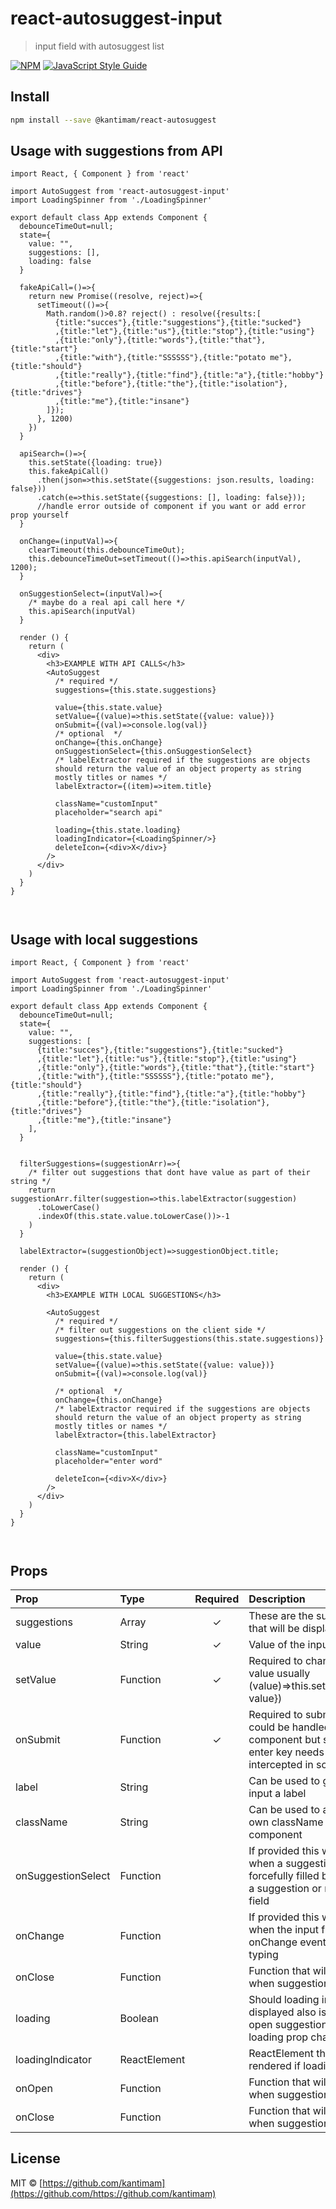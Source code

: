 # react-autosuggest-input

> input field with autosuggest list

[![NPM](https://img.shields.io/npm/v/react-autosuggest-input.svg)](https://www.npmjs.com/package/react-autosuggest-input) [![JavaScript Style Guide](https://img.shields.io/badge/code_style-standard-brightgreen.svg)](https://standardjs.com)

## Install

```bash
npm install --save @kantimam/react-autosuggest
```

## Usage with suggestions from API

```tsx
import React, { Component } from 'react'

import AutoSuggest from 'react-autosuggest-input'
import LoadingSpinner from './LoadingSpinner'

export default class App extends Component {
  debounceTimeOut=null;
  state={
    value: "",
    suggestions: [],
    loading: false
  }

  fakeApiCall=()=>{
    return new Promise((resolve, reject)=>{
      setTimeout(()=>{
        Math.random()>0.8? reject() : resolve({results:[
          {title:"succes"},{title:"suggestions"},{title:"sucked"}
          ,{title:"let"},{title:"us"},{title:"stop"},{title:"using"}
          ,{title:"only"},{title:"words"},{title:"that"},{title:"start"}
          ,{title:"with"},{title:"SSSSSS"},{title:"potato me"},{title:"should"}
          ,{title:"really"},{title:"find"},{title:"a"},{title:"hobby"}
          ,{title:"before"},{title:"the"},{title:"isolation"},{title:"drives"}
          ,{title:"me"},{title:"insane"}
        ]});
      }, 1200)
    })
  }

  apiSearch=()=>{
    this.setState({loading: true})
    this.fakeApiCall()
      .then(json=>this.setState({suggestions: json.results, loading: false}))
      .catch(e=>this.setState({suggestions: [], loading: false}));  
      //handle error outside of component if you want or add error prop yourself
  }

  onChange=(inputVal)=>{        
    clearTimeout(this.debounceTimeOut);
    this.debounceTimeOut=setTimeout(()=>this.apiSearch(inputVal), 1200);
  }

  onSuggestionSelect=(inputVal)=>{
    /* maybe do a real api call here */
    this.apiSearch(inputVal)
  }

  render () {
    return (
      <div>
        <h3>EXAMPLE WITH API CALLS</h3>
        <AutoSuggest
          /* required */
          suggestions={this.state.suggestions}

          value={this.state.value}
          setValue={(value)=>this.setState({value: value})}
          onSubmit={(val)=>console.log(val)}
          /* optional  */
          onChange={this.onChange}
          onSuggestionSelect={this.onSuggestionSelect}
          /* labelExtractor required if the suggestions are objects 
          should return the value of an object property as string
          mostly titles or names */
          labelExtractor={(item)=>item.title} 
          
          className="customInput"
          placeholder="search api"

          loading={this.state.loading}
          loadingIndicator={<LoadingSpinner/>}
          deleteIcon={<div>X</div>}
        />
      </div>
    )
  }
}



```

## Usage with local suggestions

```tsx
import React, { Component } from 'react'

import AutoSuggest from 'react-autosuggest-input'
import LoadingSpinner from './LoadingSpinner'

export default class App extends Component {
  debounceTimeOut=null;
  state={
    value: "",
    suggestions: [
      {title:"succes"},{title:"suggestions"},{title:"sucked"}
      ,{title:"let"},{title:"us"},{title:"stop"},{title:"using"}
      ,{title:"only"},{title:"words"},{title:"that"},{title:"start"}
      ,{title:"with"},{title:"SSSSSS"},{title:"potato me"},{title:"should"}
      ,{title:"really"},{title:"find"},{title:"a"},{title:"hobby"}
      ,{title:"before"},{title:"the"},{title:"isolation"},{title:"drives"}
      ,{title:"me"},{title:"insane"}
    ],
  }


  filterSuggestions=(suggestionArr)=>{
    /* filter out suggestions that dont have value as part of their string */
    return suggestionArr.filter(suggestion=>this.labelExtractor(suggestion)
      .toLowerCase()
      .indexOf(this.state.value.toLowerCase())>-1
    )
  }

  labelExtractor=(suggestionObject)=>suggestionObject.title;
  
  render () {
    return (
      <div>
        <h3>EXAMPLE WITH LOCAL SUGGESTIONS</h3>

        <AutoSuggest
          /* required */
          /* filter out suggestions on the client side */
          suggestions={this.filterSuggestions(this.state.suggestions)}

          value={this.state.value}
          setValue={(value)=>this.setState({value: value})}
          onSubmit={(val)=>console.log(val)}
          
          /* optional  */
          onChange={this.onChange}
          /* labelExtractor required if the suggestions are objects 
          should return the value of an object property as string
          mostly titles or names */
          labelExtractor={this.labelExtractor} 
          
          className="customInput"
          placeholder="enter word"

          deleteIcon={<div>X</div>}
        />
      </div>
    )
  }
}



```


## Props

| Prop               | Type         | Required | Description                                                                                                                       |
|:-------------------|:-------------|:--------:|:----------------------------------------------------------------------------------------------------------------------------------|
| suggestions        | Array        |    ✓     | These are the suggestions that will be displayed.                                                                                 |
| value              | String       |    ✓     | Value of the input field                                                                                                          |
| setValue           | Function     |    ✓     | Required to change the input value usually (value)=>this.setState({value: value})                                                 |
| onSubmit           | Function     |    ✓     | Required to submit the value. could be handled outside of component but submit on enter key needs to be intercepted in some cases |
| label              | String       |          | Can be used to give your input a label                                                                                            |
| className          | String       |          | Can be used to add your own className to parent component                                                                         |
| onSuggestionSelect | Function     |          | If provided this will be called when a suggestion is forcefully filled by selecting a suggestion or reseting the field            |
| onChange           | Function     |          | If provided this will be called when the input field fires the onChange event usually by typing                                   |
| onClose            | Function     |          | Function that will be fired when suggestion list closes                                                                           |
| loading            | Boolean      |          | Should loading indicator be displayed also is used to open suggestions after loading prop changes                                 |
| loadingIndicator   | ReactElement |          | ReactElement that will be rendered if loading is true                                                                             |
| onOpen             | Function     |          | Function that will be fired when suggestion list opens                                                                            |
| onClose            | Function     |          | Function that will be fired when suggestion list closes                                                                           |


## License

MIT © [https://github.com/kantimam](https://github.com/https://github.com/kantimam)
